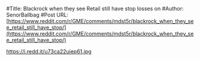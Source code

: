 #Title: Blackrock when they see Retail still have stop losses on
#Author: SenorBallbag
#Post URL: [https://www.reddit.com/r/GME/comments/mdst5r/blackrock_when_they_see_retail_still_have_stop/](https://www.reddit.com/r/GME/comments/mdst5r/blackrock_when_they_see_retail_still_have_stop/)


https://i.redd.it/u73ca22uiep61.jpg